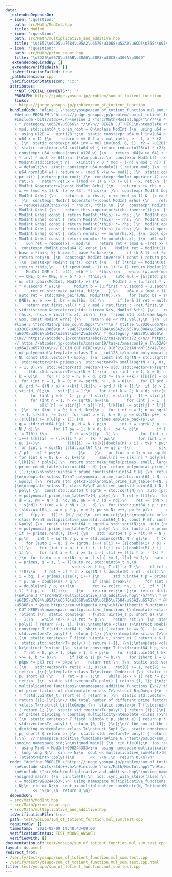 ```yaml
---
data:
  _extendedDependsOn:
  - icon: ':question:'
    path: src/Math/ModInt.hpp
    title: ModInt
  - icon: ':question:'
    path: src/Math/multiplicative_and_additive.hpp
    title: "\u4E57\u6CD5\u7684\u95A2\u6570\u3068\u52A0\u6CD5\u7684\u95A2\u6570"
  - icon: ':question:'
    path: src/Math/prime_count.hpp
    title: "\u7D20\u6570\u30AB\u30A6\u30F3\u30C8\u306A\u3069"
  _extendedRequiredBy: []
  _extendedVerifiedWith: []
  _isVerificationFailed: true
  _pathExtension: cpp
  _verificationStatusIcon: ':x:'
  attributes:
    '*NOT_SPECIAL_COMMENTS*': ''
    PROBLEM: https://judge.yosupo.jp/problem/sum_of_totient_function
    links:
    - https://judge.yosupo.jp/problem/sum_of_totient_function
  bundledCode: "#line 1 \"test/yosupo/sum_of_totient_function.mul_sum.test.cpp\"\n\
    #define PROBLEM \"https://judge.yosupo.jp/problem/sum_of_totient_function\"\n\
    #include <bits/stdc++.h>\n#line 3 \"src/Math/ModInt.hpp\"\n/**\n * @title ModInt\n\
    \ * @category \u6570\u5B66\n */\n\n// BEGIN CUT HERE\n\ntemplate <std::uint64_t\
    \ mod, std::uint64_t prim_root = 0>\nclass ModInt {\n  using u64 = std::uint64_t;\n\
    \  using u128 = __uint128_t;\n  static constexpr u64 mul_inv(u64 n, int e = 6,\
    \ u64 x = 1) {\n    return e == 0 ? x : mul_inv(n, e - 1, x * (2 - x * n));\n\
    \  }\n  static constexpr u64 inv = mul_inv(mod, 6, 1), r2 = -u128(mod) % mod;\n\
    \  static constexpr u64 init(u64 w) { return reduce(u128(w) * r2); }\n  static\
    \ constexpr u64 reduce(const u128 w) {\n    return u64(w >> 64) + mod - ((u128(u64(w)\
    \ * inv) * mod) >> 64);\n  }\n\n public:\n  constexpr ModInt() : x(0) {}\n  constexpr\
    \ ModInt(std::int64_t n) : x(init(n < 0 ? mod - (-n) % mod : n)) {}\n  ~ModInt()\
    \ = default;\n  static constexpr u64 modulo() { return mod; }\n  static constexpr\
    \ u64 norm(u64 w) { return w - (mod & -(w >= mod)); }\n  static constexpr u64\
    \ pr_rt() { return prim_root; }\n  constexpr ModInt operator-() const {\n    ModInt\
    \ ret;\n    return ret.x = ((mod << 1) & -(x != 0)) - x, ret;\n  }\n  constexpr\
    \ ModInt &operator+=(const ModInt &rhs) {\n    return x += rhs.x - (mod << 1),\
    \ x += (mod << 1) & -(x >> 63), *this;\n  }\n  constexpr ModInt &operator-=(const\
    \ ModInt &rhs) {\n    return x -= rhs.x, x += (mod << 1) & -(x >> 63), *this;\n\
    \  }\n  constexpr ModInt &operator*=(const ModInt &rhs) {\n    return this->x\
    \ = reduce(u128(this->x) * rhs.x), *this;\n  }\n  constexpr ModInt &operator/=(const\
    \ ModInt &rhs) {\n    return this->operator*=(rhs.inverse());\n  }\n  ModInt operator+(const\
    \ ModInt &rhs) const { return ModInt(*this) += rhs; }\n  ModInt operator-(const\
    \ ModInt &rhs) const { return ModInt(*this) -= rhs; }\n  ModInt operator*(const\
    \ ModInt &rhs) const { return ModInt(*this) *= rhs; }\n  ModInt operator/(const\
    \ ModInt &rhs) const { return ModInt(*this) /= rhs; }\n  bool operator==(const\
    \ ModInt &rhs) const { return norm(x) == norm(rhs.x); }\n  bool operator!=(const\
    \ ModInt &rhs) const { return norm(x) != norm(rhs.x); }\n  u64 val() const {\n\
    \    u64 ret = reduce(x) - mod;\n    return ret + (mod & -(ret >> 63));\n  }\n\
    \  constexpr ModInt pow(u64 k) const {\n    ModInt ret = ModInt(1);\n    for (ModInt\
    \ base = *this; k; k >>= 1, base *= base)\n      if (k & 1) ret *= base;\n   \
    \ return ret;\n  }\n  constexpr ModInt inverse() const { return pow(mod - 2);\
    \ }\n  constexpr ModInt sqrt() const {\n    if (*this == ModInt(0) || mod == 2)\
    \ return *this;\n    if (pow((mod - 1) >> 1) != 1) return ModInt(0);  // no solutions\n\
    \    ModInt ONE = 1, b(2), w(b * b - *this);\n    while (w.pow((mod - 1) >> 1)\
    \ == ONE) b += ONE, w = b * b - *this;\n    auto mul = [&](std::pair<ModInt, ModInt>\
    \ u, std::pair<ModInt, ModInt> v) {\n      ModInt a = (u.first * v.first + u.second\
    \ * v.second * w);\n      ModInt b = (u.first * v.second + u.second * v.first);\n\
    \      return std::make_pair(a, b);\n    };\n    u64 e = (mod + 1) >> 1;\n   \
    \ auto ret = std::make_pair(ONE, ModInt(0));\n    for (auto bs = std::make_pair(b,\
    \ ONE); e; e >>= 1, bs = mul(bs, bs))\n      if (e & 1) ret = mul(ret, bs);\n\
    \    return ret.first.val() * 2 < mod ? ret.first : -ret.first;\n  }\n  friend\
    \ std::istream &operator>>(std::istream &is, ModInt &rhs) {\n    return is >>\
    \ rhs.x, rhs.x = init(rhs.x), is;\n  }\n  friend std::ostream &operator<<(std::ostream\
    \ &os, const ModInt &rhs) {\n    return os << rhs.val();\n  }\n  u64 x;\n};\n\
    #line 3 \"src/Math/prime_count.hpp\"\n/**\n * @title \u7D20\u6570\u30AB\u30A6\u30F3\
    \u30C8\u306A\u3069\n * \u4E57\u6CD5\u7684\u95A2\u6570\u3084\u52A0\u6CD5\u7684\u95A2\
    \u6570\u306E\u548C\u3082\u3042\u308A\n * @category \u6570\u5B66\n */\n\n// verify\u7528\
    :\n// https://atcoder.jp/contests/abc172/tasks/abc172_d\n// https://atcoder.jp/contests/xmascon19/tasks/xmascon19_d\n\
    // https://atcoder.jp/contests/xmascon19/tasks/xmascon19_e (\u52A0\u6CD5\u7684\
    \u95A2\u6570)\n\n// BEGIN CUT HERE\n\n// O(d^2\u221AN+dN^(3/4)/log N) d := degre\
    \ of polynomial\ntemplate <class T = __int128_t>\nauto polynomial_prime_sum_table(std::uint64_t\
    \ N, const std::vector<T> &poly) {\n  const int sqrtN = std::sqrt(N), d = poly.size();\n\
    \  std::vector<int> primes;\n  std::vector<T> small(sqrtN + 1, 0), large(sqrtN\
    \ + 1, 0);\n  std::vector<std::vector<T>> s(d, std::vector<T>(sqrtN + 1)),\n \
    \     l(d, std::vector<T>(sqrtN + 1));\n  for (int n = 1, k = 0; n <= sqrtN; n++,\
    \ k = 0)\n    for (T prd = n; k < d; prd *= (n + ++k)) s[k][n] = prd / (k + 1);\n\
    \  for (int n = 1, k = 0; n <= sqrtN; n++, k = 0)\n    for (T prd = N / n; k <\
    \ d; prd *= ((N / n) + ++k)) l[k][n] = prd / (k + 1);\n  if (d > 2) {\n    std::vector<T>\
    \ stir(d, 0);\n    stir[1] = 1;\n    for (int k = 2; k < d; stir[k++] = 1) {\n\
    \      for (int j = k - 1; j; j--) stir[j] = stir[j - 1] + stir[j] * (k - 1);\n\
    \      for (int n = 1; n <= sqrtN; n++)\n        for (int j = 1; j < k; j++)\n\
    \          s[k][n] -= stir[j] * s[j][n], l[k][n] -= stir[j] * l[j][n];\n    }\n\
    \  }\n  for (int k = 0; k < d; k++)\n    for (int n = 1; n <= sqrtN; n++) s[k][n]\
    \ -= 1, l[k][n] -= 1;\n  for (int p = 2, k = 0; p <= sqrtN; p++, k = 0)\n    if\
    \ (s[0][p] != s[0][p - 1]) {\n      primes.emplace_back(p);\n      std::uint64_t\
    \ q = std::uint64_t(p) * p, M = N / p;\n      int t = sqrtN / p, u = std::min<std::uint64_t>(sqrtN,\
    \ N / q);\n      for (T pw = 1; k < d; k++, pw *= p)\n        if (!k || poly[k]\
    \ != T(0)) {\n          T tk = s[k][p - 1];\n          for (int i = 1; i <= t;\
    \ i++) l[k][i] -= (l[k][i * p] - tk) * pw;\n          for (int i = t + 1; i <=\
    \ u; i++)\n            l[k][i] -= (s[k][double(M) / i] - tk) * pw;\n         \
    \ for (int i = sqrtN; (std::uint64_t)i >= q; i--)\n            s[k][i] -= (s[k][double(i)\
    \ / p] - tk) * pw;\n        }\n    }\n  for (int n = 1; n <= sqrtN; n++)\n   \
    \ for (int k = 0; k < d; k++)\n      small[n] += s[k][n] * poly[k], large[n] +=\
    \ l[k][n] * poly[k];\n  return std::make_tuple(primes, small, large);\n}\n\nauto\
    \ prime_count_table(std::uint64_t N) {\n  return polynomial_prime_sum_table<std::uint64_t>(N,\
    \ {1});\n}\n\nstd::uint64_t prime_count(std::uint64_t N) {\n  return std::get<2>(prime_count_table(N))[1];\n\
    }\n\ntemplate <class T>\nT polynomial_prime_sum(std::uint64_t N, const std::vector<T>\
    \ &poly) {\n  return std::get<2>(polynomial_prime_sum_table<T>(N, poly))[1];\n\
    }\n\ntemplate <class T, class F>\nT additive_sum(std::uint64_t N, F f, std::vector<T>\
    \ poly) {\n  const std::uint64_t sqrtN = std::sqrt(N);\n  auto [primes, s, l]\
    \ = polynomial_prime_sum_table<T>(N, poly);\n  T ret = l[1];\n  for (std::uint64_t\
    \ d = 2, nN = N / d, nd; nN; nN = N / (d = nd))\n    ret += (nN > sqrtN ? l[d]\
    \ : s[nN]) * ((nd = N / nN + 1) - d);\n  for (std::uint64_t p : primes)\n    for\
    \ (std::uint64_t pw = p * p, e = 2; pw <= N; e++, pw *= p)\n      ret += (f(p,\
    \ e) - f(p, e - 1)) * (N / pw);\n  return ret;\n}\n\ntemplate <class T = __int128_t,\
    \ class F>\nT multiplicative_sum(std::uint64_t N, const F &f, const std::vector<T>\
    \ &poly) {\n  const std::uint64_t sqrtN = std::sqrt(N);\n  auto [primes, s, l]\
    \ = polynomial_prime_sum_table<T>(N, poly);\n  for (auto it = primes.rbegin();\
    \ it != primes.rend(); it++) {\n    std::uint64_t p = *it, M = N / p, q = p *\
    \ p;\n    int t = sqrtN / p, u = std::min(sqrtN, N / q);\n    T tk = s[p - 1];\n\
    \    for (auto i = q; i <= sqrtN; i++) s[i] += (s[double(i) / p] - tk) * f(p,\
    \ 1);\n    for (int i = u; i > t; i--) l[i] += (s[double(M) / i] - tk) * f(p,\
    \ 1);\n    for (int i = t; i >= 1; i--) l[i] += (l[i * p] - tk) * f(p, 1);\n \
    \ }\n  for (auto n = sqrtN; n; n--) s[n] += 1, l[n] += 1;\n  auto dfs = [&, primes\
    \ = primes, s = s, l = l](auto rc, std::uint64_t n,\n                        \
    \                        std::size_t bg, T cf) -> T {\n    if (cf == T(0)) return\
    \ T(0);\n    T ret = cf * (n > sqrtN ? l[double(N) / n] : s[n]);\n    for (auto\
    \ i = bg; i < primes.size(); i++) {\n      std::uint64_t p = primes[i], q = p\
    \ * p, nn = double(n) / q;\n      if (!nn) break;\n      for (int e = 2; nn; nn\
    \ = double(nn) / p, e++)\n        ret += rc(rc, nn, i + 1, cf * (f(p, e) - f(p,\
    \ 1) * f(p, e - 1)));\n    }\n    return ret;\n  };\n  return dfs(dfs, N, 0, 1);\n\
    }\n#line 3 \"src/Math/multiplicative_and_additive.hpp\"\n/**\n * @title \u4E57\
    \u6CD5\u7684\u95A2\u6570\u3068\u52A0\u6CD5\u7684\u95A2\u6570\n * @category \u6570\
    \u5B66\n * @see https://en.wikipedia.org/wiki/Arithmetic_function\n */\n\n// BEGIN\
    \ CUT HERE\n\nnamespace multiplicative_functions {\ntemplate <class T>\nstruct\
    \ Totient {\n  static constexpr T f(std::uint64_t p, short e) {\n    T ret = p\
    \ - 1;\n    while (e-- > 1) ret *= p;\n    return ret;\n  }\n  static std::vector<T>\
    \ poly() { return {-1, 1}; }\n};\ntemplate <class T>\nstruct Moebius {\n  static\
    \ constexpr T f(std::uint64_t, short e) { return (e == 0) - (e == 1); }\n  static\
    \ std::vector<T> poly() { return {-1}; }\n};\ntemplate <class T>\nstruct Liouville\
    \ {\n  static constexpr T f(std::uint64_t, short e) { return e & 1 ? -1 : 1; }\n\
    \  static std::vector<T> poly() { return {-1}; }\n};\ntemplate <class T, std::uint64_t\
    \ k>\nstruct Divisor {\n  static constexpr T f(std::uint64_t p, short e) {\n \
    \   T ret = 0, pk = 1, pkpw = 1, b = p;\n    for (std::uint64_t kk = k; kk; kk\
    \ >>= 1, b *= b)\n      if (kk & 1) pk *= b;\n    for (short i = 0; i <= e; i++,\
    \ pkpw *= pk) ret += pkpw;\n    return ret;\n  }\n  static std::vector<T> poly()\
    \ {\n    std::vector<T> ret(k + 1, 0);\n    ret[0] += 1, ret[k] += 1;\n    return\
    \ ret;\n  }\n};\ntemplate <class T>\nstruct Dedekind {\n  static constexpr T f(std::uint64_t\
    \ p, short e) {\n    T ret = p + 1;\n    while (e-- > 1) ret *= p;\n    return\
    \ ret;\n  }\n  static std::vector<T> poly() { return {1, 1}; }\n};\n}  // namespace\
    \ multiplicative_functions\n\nnamespace additive_functions {\n// the total number\
    \ of prime factors of n\ntemplate <class T>\nstruct BigOmega {\n  static constexpr\
    \ T f(std::uint64_t, short e) { return e; }\n  static std::vector<T> poly() {\
    \ return {1}; }\n};\n// the total number of different prime factors of n\ntemplate\
    \ <class T>\nstruct LittleOmega {\n  static constexpr T f(std::uint64_t, short)\
    \ { return 1; }\n  static std::vector<T> poly() { return {1}; }\n};\n// the sum\
    \ of primes dividing n counting multiplicity\ntemplate <class T>\nstruct Sopfr\
    \ {\n  static constexpr T f(std::uint64_t p, short e) { return p * e; }\n  static\
    \ std::vector<T> poly() { return {0, 1}; }\n};\n// the sum of the distinct primes\
    \ dividing n\ntemplate <class T>\nstruct Sopf {\n  static constexpr T f(std::uint64_t\
    \ p, short) { return p; }\n  static std::vector<T> poly() { return {0, 1}; }\n\
    };\n}  // namespace additive_functions\n#line 6 \"test/yosupo/sum_of_totient_function.mul_sum.test.cpp\"\
    \nusing namespace std;\n\nsigned main() {\n  cin.tie(0);\n  ios::sync_with_stdio(false);\n\
    \  using Mint = ModInt<998244353>;\n  using namespace multiplicative_functions;\n\
    \  long long N;\n  cin >> N;\n  cout << multiplicative_sum<Mint>(N, Totient<Mint>::f,\
    \ Totient<Mint>::poly())\n       << '\\n';\n  return 0;\n}\n"
  code: "#define PROBLEM \"https://judge.yosupo.jp/problem/sum_of_totient_function\"\
    \n#include <bits/stdc++.h>\n#include \"src/Math/ModInt.hpp\"\n#include \"src/Math/prime_count.hpp\"\
    \n#include \"src/Math/multiplicative_and_additive.hpp\"\nusing namespace std;\n\
    \nsigned main() {\n  cin.tie(0);\n  ios::sync_with_stdio(false);\n  using Mint\
    \ = ModInt<998244353>;\n  using namespace multiplicative_functions;\n  long long\
    \ N;\n  cin >> N;\n  cout << multiplicative_sum<Mint>(N, Totient<Mint>::f, Totient<Mint>::poly())\n\
    \       << '\\n';\n  return 0;\n}"
  dependsOn:
  - src/Math/ModInt.hpp
  - src/Math/prime_count.hpp
  - src/Math/multiplicative_and_additive.hpp
  isVerificationFile: true
  path: test/yosupo/sum_of_totient_function.mul_sum.test.cpp
  requiredBy: []
  timestamp: '2021-02-09 19:48:43+09:00'
  verificationStatus: TEST_WRONG_ANSWER
  verifiedWith: []
documentation_of: test/yosupo/sum_of_totient_function.mul_sum.test.cpp
layout: document
redirect_from:
- /verify/test/yosupo/sum_of_totient_function.mul_sum.test.cpp
- /verify/test/yosupo/sum_of_totient_function.mul_sum.test.cpp.html
title: test/yosupo/sum_of_totient_function.mul_sum.test.cpp
---
```

